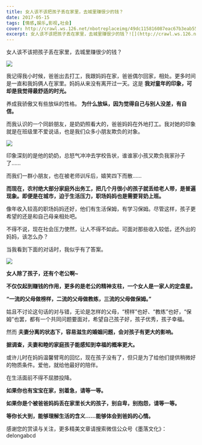 ```yaml
---
title: 女人该不该把孩子丢在家里，去城里赚很少的钱？
date: 2017-05-15
tags: [情感,娱乐,影视,社会]
cover: http://crawl.ws.126.net/nbotreplaceimg/49dc115816087eac67b3eab55e507b87/97a69b545349ac4a3420aa9c171e2aae.jpg
excerpt: 女人该不该把孩子丢在家里，去城里赚很少的钱？![](http://crawl.ws.126.net/nbotreplaceimg/49dc115816087eac67b3eab55e507b87/97a69b545349ac4a3420
---
```

女人该不该把孩子丢在家里，去城里赚很少的钱？

![](http://crawl.ws.126.net/nbotreplaceimg/49dc115816087eac67b3eab55e507b87/97a69b545349ac4a3420aa9c171e2aae.jpg)  

我记得我小时候，爸爸出去打工，我跟妈妈在家，爸爸偶尔回家，相处。更多时间是一直和我妈俩人在家里。妈妈从来没有离开过一天。这是
**我对童年的印象，可却是我觉得最舒适的时光。**

养成我骄傲又有些放纵的性格。 **为什么放纵，因为觉得自己与别人没差，有自信。**

而我认识的一个同龄朋友，是奶奶照看大的，爸爸妈妈在外地打工。我对她的印象就是在班级里不爱说话，也是我们众多小朋友欺负的对象。

![](http://crawl.ws.126.net/nbotreplaceimg/49dc115816087eac67b3eab55e507b87/2252438a60542ff4ead015c94d3de73f.jpg)  

印象深刻的是他的奶奶，总怒气冲冲去学校告状，谁谁家小孩又欺负我家孙子了……

而我们一群小朋友，也在被老师训斥后，嬉笑四下而散……

**而现在，农村绝大部分家庭外出务工，把几个月很小的孩子就丢给老人带，是普遍现象。即便是在城市，迫于生活压力，职场妈妈也是需要背奶上班。**

像年收入较高的职场妈妈还好，他们有生活保姆，有学习保姆。尽管这样，孩子更希望的还是和自己母亲相处吧。

不得不说，现在社会压力使然，让人不得不如此。可面对那些收入较低，还外出的妈妈，该怎么办？

当我看到下面的对话时，我似乎有了答案。

![](http://crawl.ws.126.net/nbotreplaceimg/bc4e413e0404ea8b386b4334d5ba150d/26ebe5143c73e6c41b2b6ef541a36458.jpg)  

**女人除了孩子，还有个老公啊~**

**不仅仅起到赚钱的作用，更多的是老公的精神支柱，一个女人是一家人的定盘星。**

**“一流的父母做榜样，二流的父母做教练，三流的父母做保姆。”**

姑且不讨论这句话的对与错，无论是怎样的父母，“榜样”也好、“教练”也好，“保姆”也罢，都有一个共同问题要面对，希望自己孩子好，孩子优秀，孩子幸福。

然而 **夫妻分离的状态下，容易滋生的婚姻问题，会对孩子有更大的影响。**

**据调查，夫妻和睦的家庭孩子能感知到幸福的概率更大。**

或许儿时在妈妈温馨臂弯的回忆，现在孩子没有了，但只是为了给他们提供稍微好的物质条件。爱他，就给他最好的陪伴。

在生活面前不得不屈膝投降。

**如果你也有宝宝在家，别着急，请等一等。**

**如果你是个被爸爸妈妈丢在家里长大的孩子，别自卑，别抱怨，请等一等。**

**等你长大到，能够理解生活的含义......能够体会到爸妈的心情。**

感谢您的赏读与关注，更多精美文章请搜索微信公众号《墨落文化》：delongabcd

